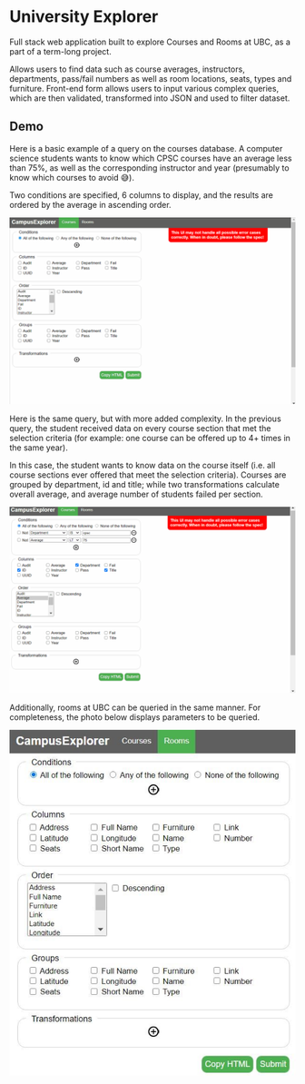 # University Explorer

Full stack web application built to explore Courses and Rooms at UBC, as a part of a term-long project. 

Allows users to find data such as course averages, instructors, departments, pass/fail numbers as well as room locations, seats, types and furniture. Front-end form allows users to input various complex queries, which are then validated, transformed into JSON and used to filter dataset. 

## Demo

Here is a basic example of a query on the courses database. A computer science students wants to know which CPSC courses have an average less than 75%, as well as the corresponding instructor and year (presumably to know which courses to avoid 😅).

Two conditions are specified, 6 columns to display, and the results are ordered by the average in ascending order.

![Simple courses query](demo/basic-query-demo.gif)

Here is the same query, but with more added complexity. In the previous query, the student received data on every course section that met the selection criteria (for example: one course can be offered up to 4+ times in the same year). 

In this case, the student wants to know data on the course itself (i.e. all course sections ever offered that meet the selection criteria). Courses are grouped by department, id and title; while two transformations calculate overall average, and average number of students failed per section. 

![Complex courses query](demo/complex-query-demo.gif)

Additionally, rooms at UBC can be queried in the same manner. 
For completeness, the photo below displays parameters to be queried.

![Rooms query overview](demo/rooms.JPG)



